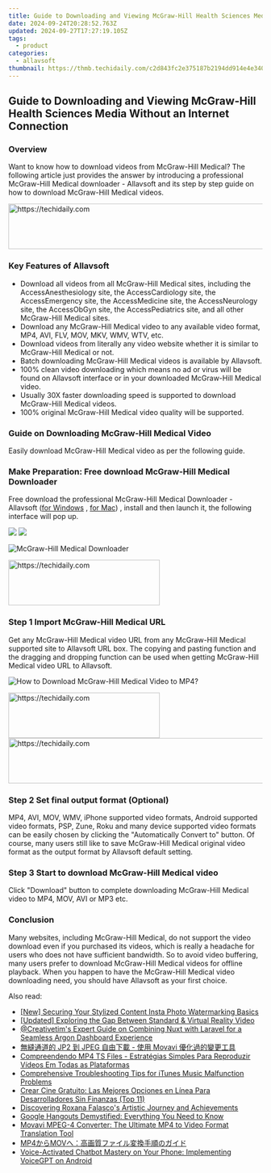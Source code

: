 ```yaml
---
title: Guide to Downloading and Viewing McGraw-Hill Health Sciences Media Without an Internet Connection
date: 2024-09-24T20:28:52.763Z
updated: 2024-09-27T17:27:19.105Z
tags:
  - product
categories:
  - allavsoft
thumbnail: https://thmb.techidaily.com/c2d843fc2e375187b2194dd914e4e340539dd6293ab4433f92ecd542eef0fd55.jpg
---
```


## Guide to Downloading and Viewing McGraw-Hill Health Sciences Media Without an Internet Connection

### Overview

Want to know how to download videos from McGraw-Hill Medical? The following article just provides the answer by introducing a professional McGraw-Hill Medical downloader - Allavsoft and its step by step guide on how to download McGraw-Hill Medical videos.

<!-- affiliate ads begin -->
<a href="https://appsumo.8odi.net/c/5597632/2100541/7443" target="_top" id="2100541">
  <img src="//a.impactradius-go.com/display-ad/7443-2100541" border="0" alt="https://techidaily.com" width="728" height="90"/>
</a>
<img height="0" width="0" src="https://appsumo.8odi.net/i/5597632/2100541/7443" style="position:absolute;visibility:hidden;" border="0" />
<!-- affiliate ads end -->

### Key Features of Allavsoft

* Download all videos from all McGraw-Hill Medical sites, including the AccessAnesthesiology site, the AccessCardiology site, the AccessEmergency site, the AccessMedicine site, the AccessNeurology site, the AccessObGyn site, the AccessPediatrics site, and all other McGraw-Hill Medical sites.
* Download any McGraw-Hill Medical video to any available video format, MP4, AVI, FLV, MOV, MKV, WMV, WTV, etc.
* Download videos from literally any video website whether it is similar to McGraw-Hill Medical or not.
* Batch downloading McGraw-Hill Medical videos is available by Allavsoft.
* 100% clean video downloading which means no ad or virus will be found on Allavsoft interface or in your downloaded McGraw-Hill Medical video.
* Usually 30X faster downloading speed is supported to download McGraw-Hill Medical videos.
* 100% original McGraw-Hill Medical video quality will be supported.

### Guide on Downloading McGraw-Hill Medical Video

Easily download McGraw-Hill Medical video as per the following guide.

### Make Preparation: Free download McGraw-Hill Medical Downloader

Free download the professional McGraw-Hill Medical Downloader - Allavsoft ([for Windows](https://tools.techidaily.com/allavsoft/products/) , [for Mac](https://tools.techidaily.com/allavsoft/products/)) , install and then launch it, the following interface will pop up.

[![](https://www.allavsoft.com/how-to/../images/how-to/free-download-win.jpg)](https://tools.techidaily.com/allavsoft/products/) [![](https://www.allavsoft.com/how-to/../images/how-to/free-download-mac.jpg)](https://tools.techidaily.com/allavsoft/products/)

![McGraw-Hill Medical Downloader](https://www.allavsoft.com/how-to/../images/allavsoft/screen-shot-600.jpg)

<!-- affiliate ads begin -->
<a href="https://review-au.sjv.io/c/5597632/2098704/14409" target="_top" id="2098704">
  <img src="//a.impactradius-go.com/display-ad/14409-2098704" border="0" alt="https://techidaily.com" width="300" height="90"/>
</a>
<img height="0" width="0" src="https://review-au.sjv.io/i/5597632/2098704/14409" style="position:absolute;visibility:hidden;" border="0" />
<!-- affiliate ads end -->

### Step 1 Import McGraw-Hill Medical URL

Get any McGraw-Hill Medical video URL from any McGraw-Hill Medical supported site to Allavsoft URL box. The copying and pasting function and the dragging and dropping function can be used when getting McGraw-Hill Medical video URL to Allavsoft.

![How to Download McGraw-Hill Medical Video to MP4?](https://www.allavsoft.com/how-to/../images/how-to/download-rtmp-video/download-rtmp-video.jpg)

<!-- affiliate ads begin -->
<a href="https://dhgate.sjv.io/c/5597632/2106655/12108" target="_top" id="2106655">
  <img src="//a.impactradius-go.com/display-ad/12108-2106655" border="0" alt="https://techidaily.com" width="300" height="90"/>
</a>
<img height="0" width="0" src="https://dhgate.sjv.io/i/5597632/2106655/12108" style="position:absolute;visibility:hidden;" border="0" />
<!-- affiliate ads end -->

<!-- affiliate ads begin -->
<a href="https://ephamedtechinc.pxf.io/c/5597632/2137202/26400" target="_top" id="2137202">
  <img src="//a.impactradius-go.com/display-ad/26400-2137202" border="0" alt="https://techidaily.com" width="728" height="90"/>
</a>
<img height="0" width="0" src="https://ephamedtechinc.pxf.io/i/5597632/2137202/26400" style="position:absolute;visibility:hidden;" border="0" />
<!-- affiliate ads end -->

### Step 2 Set final output format (Optional)

MP4, AVI, MOV, WMV, iPhone supported video formats, Android supported video formats, PSP, Zune, Roku and many device supported video formats can be easily chosen by clicking the "Automatically Convert to" button. Of course, many users still like to save McGraw-Hill Medical original video format as the output format by Allavsoft default setting.

### Step 3 Start to download McGraw-Hill Medical video

Click "Download" button to complete downloading McGraw-Hill Medical video to MP4, MOV, AVI or MP3 etc.

### Conclusion

Many websites, including McGraw-Hill Medical, do not support the video download even if you purchased its videos, which is really a headache for users who does not have sufficient bandwidth. So to avoid video buffering, many users prefer to download McGraw-Hill Medical videos for offline playback. When you happen to have the McGraw-Hill Medical video downloading need, you should have Allavsoft as your first choice.

<ins class="adsbygoogle"
     style="display:block"
     data-ad-format="autorelaxed"
     data-ad-client="ca-pub-7571918770474297"
     data-ad-slot="1223367746"></ins>

<ins class="adsbygoogle"
     style="display:block"
     data-ad-client="ca-pub-7571918770474297"
     data-ad-slot="8358498916"
     data-ad-format="auto"
     data-full-width-responsive="true"></ins>

<span class="atpl-alsoreadstyle">Also read:</span>
<div><ul>
<li><a href="https://instagram-video-recordings.techidaily.com/new-securing-your-stylized-content-insta-photo-watermarking-basics/"><u>[New] Securing Your Stylized Content Insta Photo Watermarking Basics</u></a></li>
<li><a href="https://some-techniques.techidaily.com/updated-exploring-the-gap-between-standard-and-virtual-reality-video/"><u>[Updated] Exploring the Gap Between Standard & Virtual Reality Video</u></a></li>
<li><a href="https://fox-sure.techidaily.com/creativetims-expert-guide-on-combining-nuxt-with-laravel-for-a-seamless-argon-dashboard-experience/"><u>@Creativetim's Expert Guide on Combining Nuxt with Laravel for a Seamless Argon Dashboard Experience</u></a></li>
<li><a href="https://win-tips.techidaily.com/jp2-jpeg-movavi/"><u>無縫通道的 JP2 到 JPEG 自由下載 - 使用 Movavi 優化過的變更工具</u></a></li>
<li><a href="https://win-tips.techidaily.com/compreendendo-mp4-ts-files-estrategias-simples-para-reproduzir-videos-em-todas-as-plataformas/"><u>Compreendendo MP4 TS Files - Estratégias Simples Para Reproduzir Vídeos Em Todas as Plataformas</u></a></li>
<li><a href="https://discover-awesome.techidaily.com/comprehensive-troubleshooting-tips-for-itunes-music-malfunction-problems/"><u>Comprehensive Troubleshooting Tips for iTunes Music Malfunction Problems</u></a></li>
<li><a href="https://win11-tips.techidaily.com/crear-cine-gratuito-las-mejores-opciones-en-linea-para-desarrolladores-sin-finanzas-top-11/"><u>Crear Cine Gratuito: Las Mejores Opciones en Línea Para Desarrolladores Sin Finanzas (Top 11)</u></a></li>
<li><a href="https://win-tips.techidaily.com/discovering-roxana-falascos-artistic-journey-and-achievements/"><u>Discovering Roxana Falasco's Artistic Journey and Achievements</u></a></li>
<li><a href="https://technical-tips.techidaily.com/google-hangouts-demystified-everything-you-need-to-know/"><u>Google Hangouts Demystified: Everything You Need to Know</u></a></li>
<li><a href="https://win-tips.techidaily.com/movavi-mpeg-4-converter-the-ultimate-mp4-to-video-format-translation-tool/"><u>Movavi MPEG-4 Converter: The Ultimate MP4 to Video Format Translation Tool</u></a></li>
<li><a href="https://win-tips.techidaily.com/1726227087631-mp4mov/"><u>MP4からMOVへ：高画質ファイル変換手順のガイド</u></a></li>
<li><a href="https://tech-haven.techidaily.com/voice-activated-chatbot-mastery-on-your-phone-implementing-voicegpt-on-android/"><u>Voice-Activated Chatbot Mastery on Your Phone: Implementing VoiceGPT on Android</u></a></li>
</ul></div>

